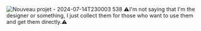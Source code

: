 ![Nouveau projet - 2024-07-14T230003 538](https://github.com/user-attachments/assets/d4418ee0-cc6f-4335-b072-0958b99f0952)
⚠️I'm not saying that I'm the designer or something, I just collect them for those who want to use them and get them directly.⚠️
